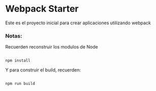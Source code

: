 # Webpack Starter

Este es el proyecto inicial para crear aplicaciones utilizando webpack

### Notas:
Recuerden reconstruir los modulos de Node
```

npm install
```

Y para construir el build, recuerden:
```

npm run build
```